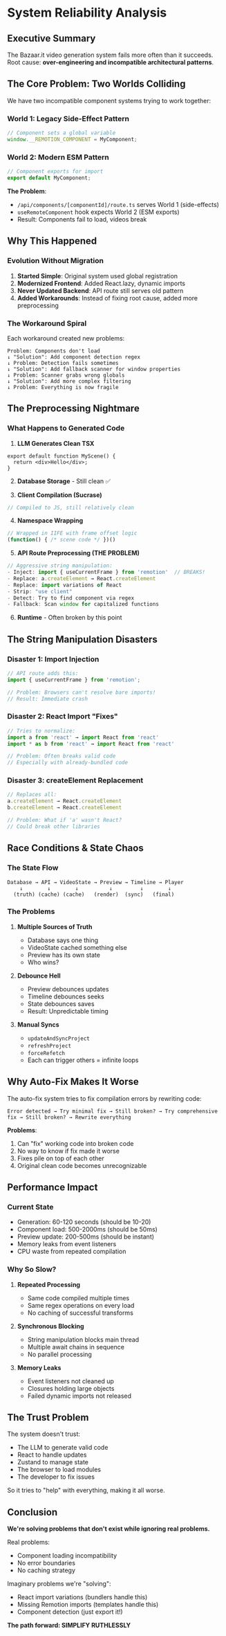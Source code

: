 # System Reliability Analysis

## Executive Summary

The Bazaar.it video generation system fails more often than it succeeds. Root cause: **over-engineering and incompatible architectural patterns**.

## The Core Problem: Two Worlds Colliding

We have two incompatible component systems trying to work together:

### World 1: Legacy Side-Effect Pattern
```javascript
// Component sets a global variable
window.__REMOTION_COMPONENT = MyComponent;
```

### World 2: Modern ESM Pattern  
```javascript
// Component exports for import
export default MyComponent;
```

**The Problem**: 
- `/api/components/[componentId]/route.ts` serves World 1 (side-effects)
- `useRemoteComponent` hook expects World 2 (ESM exports)
- Result: Components fail to load, videos break

## Why This Happened

### Evolution Without Migration

1. **Started Simple**: Original system used global registration
2. **Modernized Frontend**: Added React.lazy, dynamic imports
3. **Never Updated Backend**: API route still serves old pattern
4. **Added Workarounds**: Instead of fixing root cause, added more preprocessing

### The Workaround Spiral

Each workaround created new problems:

```
Problem: Components don't load
↓ "Solution": Add component detection regex
↓ Problem: Detection fails sometimes  
↓ "Solution": Add fallback scanner for window properties
↓ Problem: Scanner grabs wrong globals
↓ "Solution": Add more complex filtering
↓ Problem: Everything is now fragile
```

## The Preprocessing Nightmare

### What Happens to Generated Code

1. **LLM Generates Clean TSX**
```tsx
export default function MyScene() {
  return <div>Hello</div>;
}
```

2. **Database Storage** - Still clean ✅

3. **Client Compilation (Sucrase)**
```javascript
// Compiled to JS, still relatively clean
```

4. **Namespace Wrapping**
```javascript
// Wrapped in IIFE with frame offset logic
(function() { /* scene code */ })()
```

5. **API Route Preprocessing (THE PROBLEM)**
```javascript
// Aggressive string manipulation:
- Inject: import { useCurrentFrame } from 'remotion'  // BREAKS!
- Replace: a.createElement → React.createElement
- Replace: import variations of React
- Strip: "use client"
- Detect: Try to find component via regex
- Fallback: Scan window for capitalized functions
```

6. **Runtime** - Often broken by this point

## The String Manipulation Disasters

### Disaster 1: Import Injection
```javascript
// API route adds this:
import { useCurrentFrame } from 'remotion';

// Problem: Browsers can't resolve bare imports!
// Result: Immediate crash
```

### Disaster 2: React Import "Fixes"
```javascript
// Tries to normalize:
import a from 'react' → import React from 'react'
import * as b from 'react' → import React from 'react'

// Problem: Often breaks valid code
// Especially with already-bundled code
```

### Disaster 3: createElement Replacement  
```javascript
// Replaces all:
a.createElement → React.createElement
b.createElement → React.createElement

// Problem: What if 'a' wasn't React?
// Could break other libraries
```

## Race Conditions & State Chaos

### The State Flow
```
Database → API → VideoState → Preview → Timeline → Player
    ↓        ↓        ↓          ↓         ↓        ↓
  (truth) (cache) (cache)   (render)  (sync)   (final)
```

### The Problems

1. **Multiple Sources of Truth**
   - Database says one thing
   - VideoState cached something else  
   - Preview has its own state
   - Who wins?

2. **Debounce Hell**
   - Preview debounces updates
   - Timeline debounces seeks
   - State debounces saves
   - Result: Unpredictable timing

3. **Manual Syncs**
   - `updateAndSyncProject`
   - `refreshProject`
   - `forceRefetch`
   - Each can trigger others = infinite loops

## Why Auto-Fix Makes It Worse

The auto-fix system tries to fix compilation errors by rewriting code:

```
Error detected → Try minimal fix → Still broken? → Try comprehensive fix → Still broken? → Rewrite everything
```

**Problems**:
1. Can "fix" working code into broken code
2. No way to know if fix made it worse
3. Fixes pile on top of each other
4. Original clean code becomes unrecognizable

## Performance Impact

### Current State
- Generation: 60-120 seconds (should be 10-20)
- Component load: 500-2000ms (should be 50ms)
- Preview update: 200-500ms (should be instant)
- Memory leaks from event listeners
- CPU waste from repeated compilation

### Why So Slow?

1. **Repeated Processing**
   - Same code compiled multiple times
   - Same regex operations on every load
   - No caching of successful transforms

2. **Synchronous Blocking**
   - String manipulation blocks main thread
   - Multiple await chains in sequence
   - No parallel processing

3. **Memory Leaks**
   - Event listeners not cleaned up
   - Closures holding large objects
   - Failed dynamic imports not released

## The Trust Problem

The system doesn't trust:
- The LLM to generate valid code
- React to handle updates
- Zustand to manage state  
- The browser to load modules
- The developer to fix issues

So it tries to "help" with everything, making it all worse.

## Conclusion

**We're solving problems that don't exist while ignoring real problems.**

Real problems:
- Component loading incompatibility
- No error boundaries
- No caching strategy

Imaginary problems we're "solving":
- React import variations (bundlers handle this)
- Missing Remotion imports (templates handle this)
- Component detection (just export it!)

**The path forward: SIMPLIFY RUTHLESSLY**